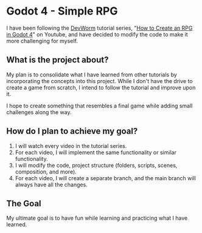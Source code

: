 # Godot 4 - Simple RPG

I have been following the [DevWorm](https://www.youtube.com/@dev-worm) tutorial series, "[How to Create an RPG in Godot 4](https://www.youtube.com/playlist?list=PL3cGrGHvkwn0zoGLoGorwvGj6dHCjLaGd)" on Youtube, and have decided to modify the code to make it more challenging for myself.

## What is the project about?

My plan is to consolidate what I have learned from other tutorials by incorporating the concepts into this project. While I don't have the drive to create a game from scratch, I intend to follow the tutorial and improve upon it.

I hope to create something that resembles a final game while adding small challenges along the way.

## How do I plan to achieve my goal?

1. I will watch every video in the tutorial series.
2. For each video, I will implement the same functionality or similar functionality.
3. I will modify the code, project structure (folders, scripts, scenes, composition, and more).
4. For each video, I will create a separate branch, and the main branch will always have all the changes.

## The Goal

My ultimate goal is to have fun while learning and practicing what I have learned.
